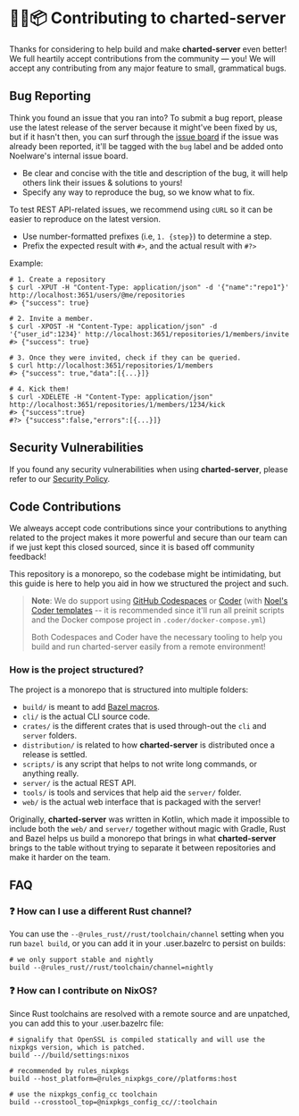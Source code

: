 # 🐻‍❄️📦 Contributing to charted-server
Thanks for considering to help build and make **charted-server** even better! We full heartily accept contributions from the community — you! We will accept any contributing from any major feature to small, grammatical bugs.

## Bug Reporting
Think you found an issue that you ran into? To submit a bug report, please use the latest release of the server because it might've been fixed by us, but if it hasn't then, you can surf through the [issue board](https://github.com/charted-dev/charted/issues) if the issue was already been reported, it'll be tagged with the `bug` label and be added onto Noelware's internal issue board.

- Be clear and concise with the title and description of the bug, it will help others link their issues & solutions to yours!
- Specify any way to reproduce the bug, so we know what to fix.

To test REST API-related issues, we recommend using `cURL` so it can be easier to reproduce on the latest version.

- Use number-formatted prefixes (i.e, `1. {step}`) to determine a step.
- Prefix the expected result with `#>`, and the actual result with `#?>`

Example:

```shell
# 1. Create a repository
$ curl -XPUT -H "Content-Type: application/json" -d '{"name":"repo1"}' http://localhost:3651/users/@me/repositories
#> {"success": true}

# 2. Invite a member.
$ curl -XPOST -H "Content-Type: application/json" -d '{"user_id":1234}' http://localhost:3651/repositories/1/members/invite
#> {"success": true}

# 3. Once they were invited, check if they can be queried.
$ curl http://localhost:3651/repositories/1/members
#> {"success": true,"data":[{...}]}

# 4. Kick them!
$ curl -XDELETE -H "Content-Type: application/json" http://localhost:3651/repositories/1/members/1234/kick
#> {"success":true}
#?> {"success":false,"errors":[{...}]}
```

## Security Vulnerabilities
If you found any security vulnerabilities when using **charted-server**, please refer to our [Security Policy](https://github.com/charted-dev/charted/blob/master/SECURITY.md).

## Code Contributions
We alweays accept code contributions since your contributions to anything related to the project makes it more powerful and secure than our team can if we just kept this closed sourced, since it is based off community feedback!

This repository is a monorepo, so the codebase might be intimidating, but this guide is here to help you aid in how we structured the project and such.

> **Note**: We do support using [GitHub Codespaces](https://github.com/codespaces) or [Coder](https://coder.com) (with [Noel's Coder templates](https://github.com/auguwu/coder-images) -- it is recommended since it'll run all preinit scripts and the Docker compose project in `.coder/docker-compose.yml`)
>
> Both Codespaces and Coder have the necessary tooling to help you build and run charted-server easily from a remote environment!

### How is the project structured?
The project is a monorepo that is structured into multiple folders:

* `build/` is meant to add [Bazel macros](https://bazel.build/extending/macros).
* `cli/` is the actual CLI source code.
* `crates/` is the different crates that is used through-out the `cli` and `server` folders.
* `distribution/` is related to how **charted-server** is distributed once a release is settled.
* `scripts/` is any script that helps to not write long commands, or anything really.
* `server/` is the actual REST API.
* `tools/` is tools and services that help aid the `server/` folder.
* `web/` is the actual web interface that is packaged with the server!

Originally, **charted-server** was written in Kotlin, which made it impossible to include both the `web/` and `server/` together without magic with Gradle, Rust and Bazel helps us build a monorepo that brings in what **charted-server** brings to the table without trying to separate it between repositories and make it harder on the team.

## FAQ
### :question: How can I use a different Rust channel?
You can use the `--@rules_rust//rust/toolchain/channel` setting when you run `bazel build`, or you can add it in your .user.bazelrc to persist on builds:

```shell
# we only support stable and nightly
build --@rules_rust//rust/toolchain/channel=nightly
```

### :question: How can I contribute on NixOS?
Since Rust toolchains are resolved with a remote source and are unpatched, you can add this to your .user.bazelrc file:

```shell
# signalify that OpenSSL is compiled statically and will use the nixpkgs version, which is patched.
build --//build/settings:nixos

# recommended by rules_nixpkgs
build --host_platform=@rules_nixpkgs_core//platforms:host

# use the nixpkgs_config_cc toolchain
build --crosstool_top=@nixpkgs_config_cc//:toolchain
```
